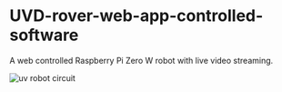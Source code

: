 # UVD-rover-web-app-controlled-software


A web controlled Raspberry Pi Zero W robot with live video streaming.

![uv robot circuit](https://user-images.githubusercontent.com/59058197/91640563-2650fa80-ea3c-11ea-948b-3c3b328c3979.jpg)


